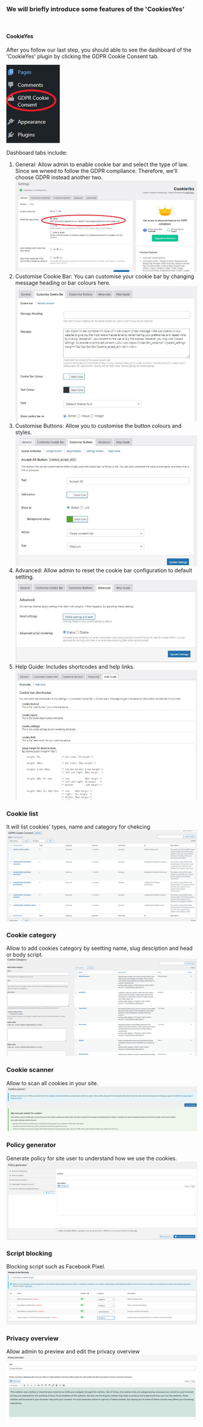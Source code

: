 


### We will briefly introduce some features of the 'CookiesYes' 
<br />

#### CookieYes 

After you follow our last step, you should able to see the dashboard of the 'CookieYes' plugin by clicking the GDPR Cookie Consent tab.

![Image](./assets/gd4-0.png)

Dashboard tabs include:
1. General: Allow admin to enable cookie bar and select the type of law. Since we wneed to follow the GDPR compliance. Therefore, we'll choose GDPR instead another two.
![Image](./assets/gd4-1.png)
2. Customise Cookie Bar: You can customise your cookie bar by changing message heading or bar colours here.
![Image](./assets/gd4-3.png)
3. Customise Buttons: Allow you to customise the button colours and styles.
![Image](./assets/gd4-4.png)
4. Advanced: Allow admin to reset the cookie bar configuration to default setting.
![Image](./assets/gd4-5.png)
5. Help Guide:  Includes shortcodes and help links.
![Image](./assets/gd4-6.png)


### Cookie list
It will list cookies' types, name and category for chekcing
![Image](./assets/gd4-8.png)

### Cookie category
Allow to add cookies category by seetting name, slug desciption and head or body script.
![Image](./assets/gd4-9.png)

### Cookie scanner
Allow to scan all cookies in your site. 
![Image](./assets/gd4-10.png)

### Policy generator
Generate policy for site user to understand how we use the cookies.
![Image](./assets/gd4-13.png)

### Script blocking
Blocking script such as Facebook Pixel.
![Image](./assets/gd4-14.png)

### Privacy overview
Allow admin to preview and edit the privacy overview
![Image](./assets/gd4-15.png)





